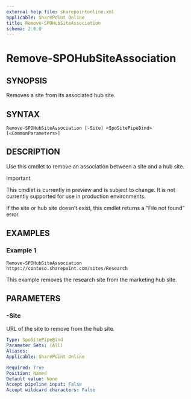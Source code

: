 ```yaml
---
external help file: sharepointonline.xml
applicable: SharePoint Online
title: Remove-SPOHubSiteAssociation
schema: 2.0.0
---
```


# Remove-SPOHubSiteAssociation

## SYNOPSIS
Removes a site from its associated hub site.

## SYNTAX

```
Remove-SPOHubSiteAssociation [-Site] <SpoSitePipeBind>
[<CommonParameters>]
```

## DESCRIPTION
Use this cmdlet to remove an association between a site and a hub site.

> [!IMPORTANT]
> This cmdlet is currently in preview and is subject to change. It is not currently supported for use in production environments.

If the site or hub site doesn’t exist, this cmdlet returns a “File not found” error.

## EXAMPLES

### Example 1

```
Remove-SPOHubSiteAssociation https://contoso.sharepoint.com/sites/Research
```

This example removes the research site from the marketing hub site.

## PARAMETERS

### -Site

URL of the site to remove from the hub site.

```yaml
Type: SpoSitePipeBind
Parameter Sets: (All)
Aliases: 
Applicable: SharePoint Online

Required: True
Position: Named
Default value: None
Accept pipeline input: False
Accept wildcard characters: False
```
